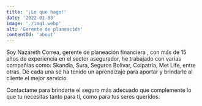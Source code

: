 ```yaml
---
title: '¡Lo que hago!'
date: '2022-01-03'
image: './img1.webp'
alt: 'Gerente de planeación'
contentId: 'about'
---
```


Soy Nazareth Correa, gerente de planeación financiera , con más de 15 años de experiencia en el sector asegurador, he trabajado con varias compañías como: Skandia, Sura, Seguros Bolivar, Colpatria, Met Life, entre otras. De cada una se ha tenido un aprendizaje para aportar y brindarle al cliente el mejor servicio.

Contactame para brindarte el seguro más adecuado que complemente lo que tu necesitas tanto para tí, como para tus seres queridos.
